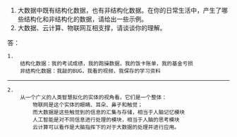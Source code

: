 1. 大数据中既有结构化数据，也有非结构化数据。在你的日常生活中，产生了哪些结构化和非结构化的数据，请给出一些示例。  
2. 大数据、云计算、物联网互相支撑，请谈谈你的理解。

答：

	1.
		结构化数据：我的考试成绩，我的跑操数据，我的饭卡账单，我的基金亏损
		非结构化数据：我敲的BUG，我看的视频，我保存的学习资料
		
	
---
	
	2.
		从一个广义的人类智慧拟化的实体的视角看，它们是一个整体：
			物联网是这个实体的眼睛、耳朵、鼻子和触觉；
			而大数据是这些触觉到的信息的汇集与存储，相当于人脑记忆模块
			人工智能是对不同信息进行处理的模块，相当于人脑的思考模块
			云计算可以看作是大脑指挥下的对于大数据的处理并进行应用。